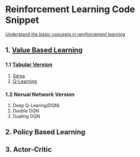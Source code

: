 # Reinforcement Learning Code Snippet

[Understand the basic concepts in reinforcement learning](https://kibazen.cn/li-jie-qiang-hua-xue-xi-zhong-de-ji-ben-gai-nian/)

## 1. [Value Based Learning](https://kibazen.cn/qiang-hua-xue-xi-zhong-shi-xu-chai-fen-xue-xi/)

### 1.1 [Tabular Version](value-based/tabular/README.md)

1. [Sarsa](value-based/tabular/sarsa.py)
2. [Q-Learning](value-based/tabular/qlearning.py)

### 1.2 Nerual Network Version

1. Deep Q-Learing(DQN)
2. Double DQN
3. Dualing DQN

## 2. Policy Based Learning

## 3. Actor-Critic
